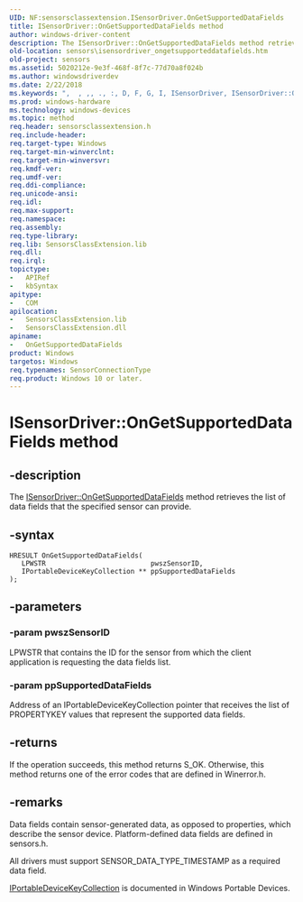 ```yaml
---
UID: NF:sensorsclassextension.ISensorDriver.OnGetSupportedDataFields
title: ISensorDriver::OnGetSupportedDataFields method
author: windows-driver-content
description: The ISensorDriver::OnGetSupportedDataFields method retrieves the list of data fields that the specified sensor can provide.
old-location: sensors\isensordriver_ongetsupporteddatafields.htm
old-project: sensors
ms.assetid: 5020212e-9e3f-468f-8f7c-77d70a8f024b
ms.author: windowsdriverdev
ms.date: 2/22/2018
ms.keywords: ",  , ,, ., :, D, F, G, I, ISensorDriver, ISensorDriver::OnGetSupportedDataFields, O, OnGetSupportedDataFields method [Sensor Devices], OnGetSupportedDataFields,ISensorDriver.OnGetSupportedDataFields, S, a, d, e, i, l, n, o, p, r, s, sensors.isensordriver_ongetsupporteddatafields, t, u, v"
ms.prod: windows-hardware
ms.technology: windows-devices
ms.topic: method
req.header: sensorsclassextension.h
req.include-header: 
req.target-type: Windows
req.target-min-winverclnt: 
req.target-min-winversvr: 
req.kmdf-ver: 
req.umdf-ver: 
req.ddi-compliance: 
req.unicode-ansi: 
req.idl: 
req.max-support: 
req.namespace: 
req.assembly: 
req.type-library: 
req.lib: SensorsClassExtension.lib
req.dll: 
req.irql: 
topictype:
-	APIRef
-	kbSyntax
apitype:
-	COM
apilocation:
-	SensorsClassExtension.lib
-	SensorsClassExtension.dll
apiname:
-	OnGetSupportedDataFields
product: Windows
targetos: Windows
req.typenames: SensorConnectionType
req.product: Windows 10 or later.
---
```


# ISensorDriver::OnGetSupportedDataFields method


## -description


The <a href="https://msdn.microsoft.com/library/windows/hardware/ff545620">ISensorDriver::OnGetSupportedDataFields</a> method retrieves the list of data fields that the specified sensor can provide.


## -syntax


````
HRESULT OnGetSupportedDataFields(
   LPWSTR                          pwszSensorID,
   IPortableDeviceKeyCollection ** ppSupportedDataFields
);
````


## -parameters




### -param pwszSensorID

LPWSTR that contains the ID for the sensor from which the client application is requesting the data fields list.


### -param ppSupportedDataFields

Address of an IPortableDeviceKeyCollection pointer that receives the list of PROPERTYKEY values that represent the supported data fields.


## -returns



If the operation succeeds, this method returns S_OK. Otherwise, this method returns one of the error codes that are defined in Winerror.h.




## -remarks



Data fields contain sensor-generated data, as opposed to properties, which describe the sensor device. Platform-defined data fields are defined in sensors.h.

All drivers must support SENSOR_DATA_TYPE_TIMESTAMP as a required data field.

<a href="http://go.microsoft.com/fwlink/p/?linkid=131484">IPortableDeviceKeyCollection</a> is documented in Windows Portable Devices.




